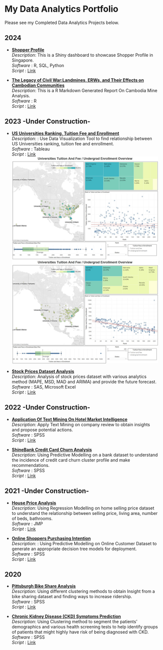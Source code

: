 # My Data Analytics Portfolio

Please see my Completed Data Analytics Projects below.

## 2024

- **[Shopper Profile](https://seikyo.shinyapps.io/ShopperProfile/)**  
  *Description*: This is a Shiny dashboard to showcase Shopper Profile in Singapore. <br>
  *Software* : R, SQL, Python <br>
  *Script* : [Link](https://github.com/SeikyoX/MyPortfolio/tree/main/ShopperProfile)

- **[The Legacy of Civil War:Landmines, ERWs, and Their Effects on Cambodian Communities](https://rpubs.com/seikyox/1242723)**  
  *Description*: This is a R Markdown Generated Report On Cambodia Mine Analysis. <br>
  *Software* : R <br>
  *Script* : [Link](https://github.com/SeikyoX/MyPortfolio/tree/main/CambodiaMine)
  
## 2023 **-Under Construction-**

- **[US Universities Ranking, Tuition Fee and Enrollment](https://seikyox.github.io/MyPortfolio/US%20Universities%20Ranking%20Tuition%20Fee%20and%20Enrollment.htm)**  
  *Description*: : Use Data Visualization Tool to find relationship between US Universities ranking, tuition fee and enrollment. <br>
  *Software* : Tableau <br>
  *Script* : [Link](https://github.com/SeikyoX/MyPortfolio/tree/main/US%20Universities%20Ranking%20Tuition%20Fee%20and%20Enrollment_files) <br>
  ![Universities Undergrad Enrollment Overview](US%20Universities%20Dashbpard%2001.jpg) <br>
  ![Universities Tuition And Fee Overview](US%20Universities%20Dashbpard%2002.jpg) <br>

- **[Stock Prices Dataset Analysis](https://your-shiny-app3-url.com)**  
  *Description*: Analysis of stock prices dataset with various analytics method (MAPE, MSD, MAD and ARIMA) and provide the future forecast. <br>
  *Software* : SAS, Microsoft Excel <br>
  *Script* : [Link](...)

## 2022 **-Under Construction-**

- **[Application Of Text Mining On Hotel Market Intelligence](https://your-shiny-app4-url.com)**  
  *Description*: Apply Text Mining on company review to obtain insights and propose potential actions. <br>
  *Software* : SPSS <br>
  *Script* : [Link](...)

- **[ShineBank Credit Card Churn Analysis](https://your-shiny-app4-url.com)**  
  *Description*: Using Predictive Modelling on a bank dataset to understand the incidence of credit card churn cluster profile and make recommendations. <br>
  *Software* : SPSS <br>
  *Script* : [Link](...)

## 2021 **-Under Construction-**

- **[House Price Analysis](https://your-shiny-app4-url.com)**  
  *Description*: Using Regression Modelling on home selling price dataset to understand the relationship between selling price, living area, number of beds, bathrooms. <br>
  *Software* : JMP <br>
  *Script* : [Link](...)

- **[Online Shoppers Purchasing Intention](https://your-shiny-app4-url.com)**  
  *Description*: : Using Predictive Modelling on Online Customer Dataset to generate an appropriate decision tree models for deployment. <br>
  *Software* : SPSS <br>
  *Script* : [Link](...)

## 2020

- **[Pittsburgh Bike Share Analysis](https://seikyox.github.io/MyPortfolio/PittsburghBikeShareAnalysis.pdf)**  
  *Description*: Using different clustering methods to obtain Insight from a bike sharing dataset and finding ways to increase ridership. <br>
  *Software* : SPSS <br>
  *Script* : [Link](https://github.com/SeikyoX/MyPortfolio/tree/main/PittsburghBikeShareAnalysis_files)

- **[Chronic Kidney Disease (CKD) Symptoms Prediction](https://seikyox.github.io/MyPortfolio/ChronicKidneyDisease.htm)**  
  *Description*: Using Clustering method to segment the patients' demographics and various health screening tests to help identify groups of patients that might highly have risk of being diagnosed with CKD. <br>
  *Software* : SPSS <br>
  *Script* : [Link](https://github.com/SeikyoX/MyPortfolio/tree/main/ChronicKidneyDisease_files)
